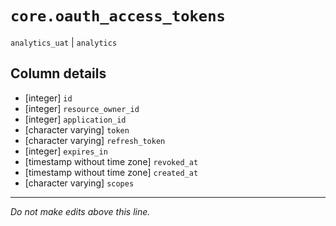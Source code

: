 # `core.oauth_access_tokens`
`analytics_uat` | `analytics`

## Column details
* [integer]   `id`
* [integer]   `resource_owner_id`
* [integer]   `application_id`
* [character varying] `token`
* [character varying] `refresh_token`
* [integer]   `expires_in`
* [timestamp without time zone] `revoked_at`
* [timestamp without time zone] `created_at`
* [character varying] `scopes`

-------------------------------------------------------------------------------
*Do not make edits above this line.*
